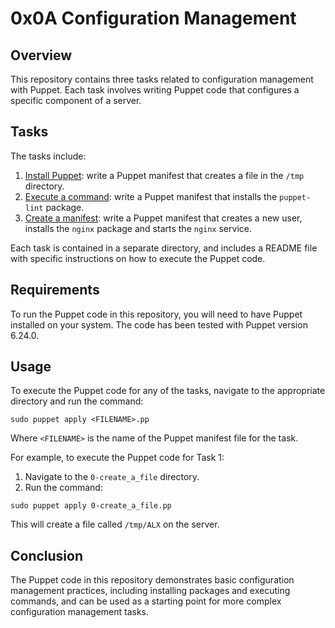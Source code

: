 # 0x0A Configuration Management

## Overview

This repository contains three tasks related to configuration management with Puppet. Each task involves writing Puppet code that configures a specific component of a server.

## Tasks

The tasks include:

1. [Install Puppet](./0-create_a_file.pp): write a Puppet manifest that creates a file in the `/tmp` directory.
2. [Execute a command](./1-install_a_package.pp): write a Puppet manifest that installs the `puppet-lint` package.
3. [Create a manifest](./2-execute_a_command.pp): write a Puppet manifest that creates a new user, installs the `nginx` package and starts the `nginx` service.

Each task is contained in a separate directory, and includes a README file with specific instructions on how to execute the Puppet code.

## Requirements

To run the Puppet code in this repository, you will need to have Puppet installed on your system. The code has been tested with Puppet version 6.24.0.

## Usage

To execute the Puppet code for any of the tasks, navigate to the appropriate directory and run the command:

```
sudo puppet apply <FILENAME>.pp
```

Where `<FILENAME>` is the name of the Puppet manifest file for the task.

For example, to execute the Puppet code for Task 1:

1. Navigate to the `0-create_a_file` directory.
2. Run the command:

```
sudo puppet apply 0-create_a_file.pp
```

This will create a file called `/tmp/ALX` on the server.

## Conclusion

The Puppet code in this repository demonstrates basic configuration management practices, including installing packages and executing commands, and can be used as a starting point for more complex configuration management tasks.
